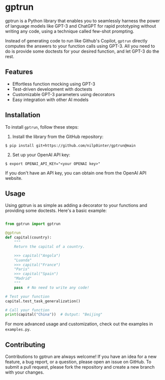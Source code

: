 # gptrun

gptrun is a Python library that enables you to seamlessly harness the power of
language models like GPT-3 and ChatGPT for rapid prototyping without writing
any code, using a technique called few-shot prompting.

Instead of generating code to run like Github's Copilot, `gptrun` directly
computes the answers to your function calls using GPT-3. All you need to do is
provide some doctests for your desired function, and let GPT-3 do the rest.

## Features

- Effortless function mocking using GPT-3
- Test-driven development with doctests
- Customizable GPT-3 parameters using decorators
- Easy integration with other AI models

## Installation

To install `gptrun`, follow these steps:

1. Install the library from the GitHub repository:

```console
$ pip install git+https://github.com/nilp0inter/gptrun@main
```

2. Set up your OpenAI API key:

```console
$ export OPENAI_API_KEY="<your OPENAI key>"
```
If you don't have an API key, you can obtain one from the OpenAI API website.

## Usage

Using gptrun is as simple as adding a decorator to your functions and providing
some doctests. Here's a basic example:

```python

from gptrun import gptrun

@gptrun
def capital(country):
    """
    Return the capital of a country.

    >>> capital("Angola")
    "Luanda"
    >>> capital("France")
    "Paris"
    >>> capital("Spain")
    "Madrid"
    """
    pass  # No need to write any code!

# Test your function
capital.test_task_generalization()

# Call your function
print(capital("China"))  # Output: "Beijing"
```
For more advanced usage and customization, check out the examples in `examples.py`.

## Contributing

Contributions to gptrun are always welcome! If you have an idea for a new
feature, a bug report, or a question, please open an issue on GitHub. To submit
a pull request, please fork the repository and create a new branch with your
changes.

